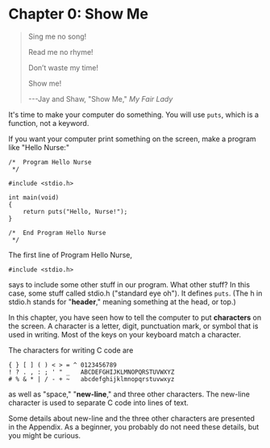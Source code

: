 # Chapter 0: Show Me

> Sing me no song!
>
> Read me no rhyme!
>
> Don’t waste my time!
>
> Show me!
>
> ---Jay and Shaw, "Show Me," _My Fair Lady_

It's time to make your computer do something.
You will use `puts`, which is a function, not a keyword.

If you want your computer print something on the screen, make a program like "Hello Nurse:"

    /*  Program Hello Nurse
     */
    
    #include <stdio.h>

    int main(void)
    {
        return puts("Hello, Nurse!");
    }
    
    /*  End Program Hello Nurse
     */
    

The first line of Program Hello Nurse,

    #include <stdio.h>

says to include some other stuff in our program.
What other stuff?
In this case, some stuff called stdio.h ("standard eye oh").
It defines `puts`.
(The h in stdio.h stands for "**header**," meaning something at the head, or top.)

In this chapter, you have seen how to tell the computer to put **characters** on the screen.
A character is a letter, digit, punctuation mark, or symbol that is used in writing.
Most of the keys on your keyboard match a character.

The characters for writing C code are

    { } [ ] ( ) < > = ^ 0123456789
    ! ? . , : ; ' " _   ABCDEFGHIJKLMNOPQRSTUVWXYZ
    # % & * | / - + ~   abcdefghijklmnopqrstuvwxyz

as well as "space," "**new-line**," and three other characters.
The new-line character is used to separate C code into lines of text.

Some details about new-line and the three other characters are presented in the Appendix.
As a beginner, you probably do not need these details, but you might be curious.
